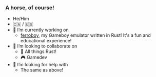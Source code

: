 ### A horse, of course!
- He/Him
- 🇨🇦 / 🇺🇸
- 🔭 I’m currently working on
    - [ferroboy](https://github.com/berwyn/ferroboy), my Gameboy emulator written in Rust! It's a fun and educational experience!
- 👯 I’m looking to collaborate on
    - 🦀 All things Rust!
    - 🎮 Gamedev
- 🤔 I’m looking for help with
    - The same as above!

<!--
**berwyn/berwyn** is a ✨ _special_ ✨ repository because its `README.md` (this file) appears on your GitHub profile.

Here are some ideas to get you started:

- 🔭 I’m currently working on ...
- 🌱 I’m currently learning ...
- 👯 I’m looking to collaborate on ...
- 🤔 I’m looking for help with ...
- 💬 Ask me about ...
- 📫 How to reach me: ...
- 😄 Pronouns: ...
- ⚡ Fun fact: ...
-->
